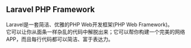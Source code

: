 ## Laravel PHP Framework
Laravel是一套简洁、优雅的PHP Web开发框架(PHP Web Framework)。<br />
它可以让你从面条一样杂乱的代码中解脱出来；它可以帮你构建一个完美的网络APP，而且每行代码都可以简洁、富于表达力。
